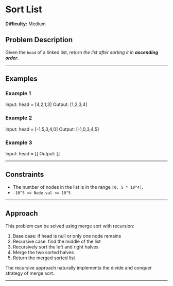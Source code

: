 # Sort List

**Difficulty:** Medium

## Problem Description

Given the `head` of a linked list, return *the list after sorting it in **ascending order***.

---

## Examples

### Example 1
Input: head = [4,2,1,3]
Output: [1,2,3,4]

### Example 2
Input: head = [-1,5,3,4,0]
Output: [-1,0,3,4,5]

### Example 3
Input: head = []
Output: []

---

## Constraints

- The number of nodes in the list is in the range `[0, 5 * 10^4]`.
- `-10^5 <= Node.val <= 10^5`

---

## Approach

This problem can be solved using merge sort with recursion:
1. Base case: if head is null or only one node remains
2. Recursive case: find the middle of the list
3. Recursively sort the left and right halves
4. Merge the two sorted halves
5. Return the merged sorted list

The recursive approach naturally implements the divide and conquer strategy of merge sort.

---
